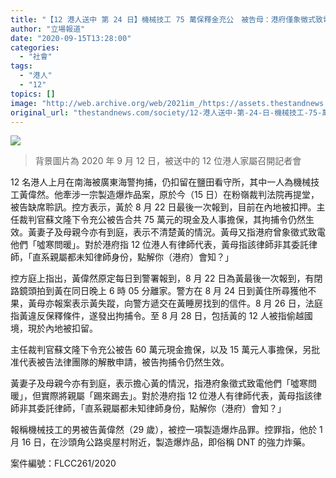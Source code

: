 ```yaml
---
title: "【12 港人送中 第 24 日】機械技工 75 萬保釋金充公　被告母：港府僅象徵式致電"
author: "立場報道"
date: "2020-09-15T13:28:00"
categories:
  - "社會"
tags:
  - "港人"
  - "12"
topics: []
image: "http://web.archive.org/web/2021im_/https://assets.thestandnews.com/media/photos/20200915s-16_aPVZP_i5yUm4l.png"
original_url: "thestandnews.com/society/12-港人送中-第-24-日-機械技工-75-萬保釋金充公-被告母-港府僅象徵式致電"
---
```

![](http://web.archive.org/web/2021im_/https://assets.thestandnews.com/media/photos/20200915s-16_aPVZP_i5yUm4l.png)
> 背景圖片為 2020 年 9 月 12 日，被送中的 12 位港人家屬召開記者會

12 名港人上月在南海被廣東海警拘捕，仍扣留在鹽田看守所，其中一人為機械技工黃偉然。他牽涉一宗製造爆炸品案，原於今（15 日）在粉嶺裁判法院再提堂，被告缺席聆訊。控方表示，黃於 8 月 22 日最後一次報到，目前在內地被扣押。主任裁判官蘇文隆下令充公被告合共 75 萬元的現金及人事擔保，其拘捕令仍然生效。黃妻子及母親今亦有到庭，表示不清楚黃的情況。黃母又指港府曾象徵式致電他們「噓寒問暖」。對於港府指 12 位港人有律師代表，黃母指該律師非其委託律師，「直系親屬都未知律師身份，點解你（港府）會知？」

控方庭上指出，黃偉然原定每日到警署報到，8 月 22 日為黃最後一次報到，有閉路鏡頭拍到黃在同日晚上 6 時 05 分離家。警方在 8 月 24 日到黃住所尋獲他不果，黃母亦報案表示黃失蹤，向警方遞交在黃睡房找到的信件。8 月 26 日，法庭指黃違反保釋條件，遂發出拘捕令。至 8 月 28 日，包括黃的 12 人被指偷越國境，現於內地被扣留。

主任裁判官蘇文隆下令充公被告 60 萬元現金擔保，以及 15 萬元人事擔保，另批准代表被告法律團隊的解散申請，被告拘捕令仍然生效。

黃妻子及母親今亦有到庭，表示擔心黃的情況，指港府象徵式致電他們「噓寒問暖」，但實際將親屬「踢來踢去」。對於港府指 12 位港人有律師代表，黃母指該律師非其委託律師，「直系親屬都未知律師身份，點解你（港府）會知？」

報稱機械技工的男被告黃偉然（29 歲），被控一項製造爆炸品罪。控罪指，他於 1 月 16 日，在沙頭角公路吳屋村附近，製造爆炸品，即俗稱 DNT 的強力炸藥。

案件編號：FLCC261/2020